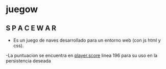 # juegow
## S P A C E W A R

- Es un juego de naves desarrollado para un entorno web
(con js html y css).


-La puntuacion se encuentra en [player.score](https://github.com/DEMONdix/juegow/blob/master/spacewar/js/videojuego-javascript.js) linea 196 para su uso en la persistencia deseada
